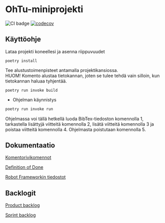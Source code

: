 # OhTu-miniprojekti

![CI badge](https://github.com/kivistoilkka/ohtu-miniprojekti/workflows/CI/badge.svg)
[![codecov](https://codecov.io/gh/kivistoilkka/ohtu-miniprojekti/branch/main/graph/badge.svg?token=50Q0XDY2GC)](https://codecov.io/gh/kivistoilkka/ohtu-miniprojekti)

## Käyttöohje

Lataa projekti koneellesi ja asenna riippuvuudet

```
poetry install
```

Tee alustustoimenpisteet antamalla projektikansiossa.  
HUOM! Komento alustaa tietokannan, joten se tulee tehdä vain silloin, kun
tietokannan haluaa tyhjentää.

```
poetry run invoke build
```
- Ohjelman käynnistys
```bash
poetry run invoke run
```


Ohjelmassa voi tällä hetkellä luoda BibTex-tiedoston komennolla 1, tarkastella
lisättyjä viitteitä komennolla 2, lisätä viitteitä komennolla 3 ja poistaa
viitteitä komennolla 4. Ohjelmasta poistutaan komennolla 5.

## Dokumentaatio

[Komentorivikomennot](./docs/commands.md)

[Definition of Done](./docs/definition_of_done.md)

[Robot Frameworkin tiedostot](https://github.com/kivistoilkka/ohtu-miniprojekti/tree/main/src/tests/robot)

## Backlogit

[Product backlog](https://github.com/users/kivistoilkka/projects/1)

[Sprint backlog](https://docs.google.com/spreadsheets/d/1ucSjkzkqewl7hF1RMTIi3dRhN4YwD-RomEDwHivYZaI/)

